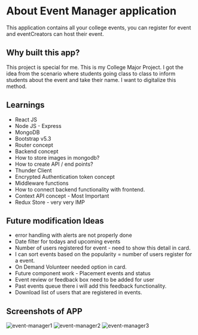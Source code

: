 # About Event Manager application

This application contains all your college events, you can register for event and eventCreators can host their event.

## Why built this app?

This project is special for me. This is my College Major Project. I got the idea from the scenario where students going class to class to inform students about the event and take their name. I want to digitalize this method.

## Learnings
- React JS
- Node JS - Express
- MongoDB
- Bootstrap v5.3
- Router concept
- Backend concept
- How to store images in mongodb?
- How to create API / end points?
- Thunder Client
- Encrypted Authentication token concept
- Middleware functions
- How to connect backend functionality with frontend.
- Context API concept - Most Important
- Redux Store - very very IMP

## Future modification Ideas
- error handling with alerts are not properly done  
- Date filter for todays and upcoming events
- Number of users registered for event - need to show this detail in card.
- I can sort events based on the popularity = number of users register for a event.
- On Demand Volunteer needed option in card.
- Future component work - Placement events and status
- Event review or feedback box need to be added for user  
- Past events queue there i will add this feedback functionality.
- Download list of users that are registered in events.


## Screenshots of APP
![event-manager1](https://user-images.githubusercontent.com/47951316/232625376-92548ab8-17e6-4c82-9f1c-20982f2e12c1.png)
![event-manager2](https://user-images.githubusercontent.com/47951316/232625409-edcb3a1f-2bdb-43b5-bdfb-534a277d40ec.png)
![event-manager3](https://user-images.githubusercontent.com/47951316/232625443-1a994e98-30a0-48f0-8d95-28779ff0ea38.png)
